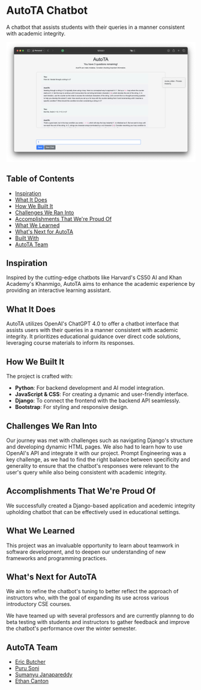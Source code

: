 # AutoTA Chatbot
A chatbot that assists students with their queries in a manner consistent with academic integrity.

![Screenshot](./Screenshot.png)

## Table of Contents
- [Inspiration](#inspiration)
- [What It Does](#what-it-does)
- [How We Built It](#how-we-built-it)
- [Challenges We Ran Into](#challenges-we-ran-into)
- [Accomplishments That We're Proud Of](#accomplishments-that-were-proud-of)
- [What We Learned](#what-we-learned)
- [What's Next for AutoTA](#whats-next-for-autota)
- [Built With](#built-with)
- [AutoTA Team](#autota-team)

## Inspiration
Inspired by the cutting-edge chatbots like Harvard's CS50 AI and Khan Academy's Khanmigo, AutoTA aims to enhance the academic experience by providing an interactive learning assistant.

## What It Does
AutoTA utilizes OpenAI's ChatGPT 4.0 to offer a chatbot interface that assists users with their queries in a manner consistent with academic integrity. It prioritizes educational guidance over direct code solutions, leveraging course materials to inform its responses.

## How We Built It
The project is crafted with:
- **Python**: For backend development and AI model integration.
- **JavaScript & CSS**: For creating a dynamic and user-friendly interface.
- **Django**: To connect the frontend with the backend API seamlessly.
- **Bootstrap**: For styling and responsive design.

## Challenges We Ran Into
Our journey was met with challenges such as navigating Django's structure and developing dynamic HTML pages. We also had to learn how to use OpenAI's API and integrate it with our project. Prompt Engineering was a key challenge, as we had to find the right balance between specificity and generality to ensure that the chatbot's responses were relevant to the user's query while also being consistent with academic integrity.

## Accomplishments That We're Proud Of
We successfully created a Django-based application and acedemic integrity upholding chatbot that can be effectively used in educational settings.

## What We Learned
This project was an invaluable opportunity to learn about teamwork in software development, and to deepen our understanding of new frameworks and programming practices.

## What's Next for AutoTA
We aim to refine the chatbot's tuning to better reflect the approach of instructors who, with the goal of expanding its use across various introductory CSE courses.

We have teamed up with several professors and  are currently plannng to do beta testing with students and instructors to gather feedback and improve the chatbot's performance over the winter semester.

## AutoTA Team
- [Eric Butcher](https://github.com/Eric-Butcher)
- [Puru Soni](https://github.com/puru-soni-04)
- [Sumanyu Janapareddy](https://github.com/sumanyuj)
- [Ethan Canton](https://github.com/Ethanc9)